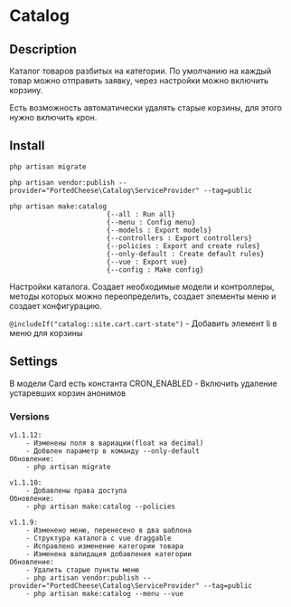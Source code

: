 # Catalog

## Description
Каталог товаров разбитых на категории. По умолчанию на каждый товар можно отправить заявку, через настройки можно включить корзину.

Есть возможность автоматически удалять старые корзины, для этого нужно включить крон.

## Install
    php artisan migrate

    php artisan vendor:publish --provider="PortedCheese\Catalog\ServiceProvider" --tag=public

    php artisan make:catalog
                            {--all : Run all}
                            {--menu : Config menu}
                            {--models : Export models}
                            {--controllers : Export controllers}
                            {--policies : Export and create rules}
                            {--only-default : Create default rules}
                            {--vue : Export vue}
                            {--config : Make config}
Настройки каталога. Создает необходимые модели и контроллеры, методы которых можно переопределить, создает элементы меню и создает конфигурацию.

`@includeIf("catalog::site.cart.cart-state")` - Добавить элемент li в меню для корзины

## Settings
В модели Card есть константа CRON_ENABLED - Включить удаление устаревших корзин анонимов

### Versions
    
    v1.1.12:
        - Изменены поля в вариации(float на decimal)
        - Добвлен параметр в команду --only-default
    Обновление:
        - php artisan migrate
    
    v1.1.10:
        - Добавлены права доступа
    Обновление:
        - php artisan make:catalog --policies

    v1.1.9:
        - Изменено меню, перенесено в два шаблона
        - Структура каталога с vue draggable
        - Исправлено изменение категории товара
        - Изменена валидация добавления категории
    Обновление:
        - Удалить старые пункты меню
        - php artisan vendor:publish --provider="PortedCheese\Catalog\ServiceProvider" --tag=public
        - php artisan make:catalog --menu --vue
